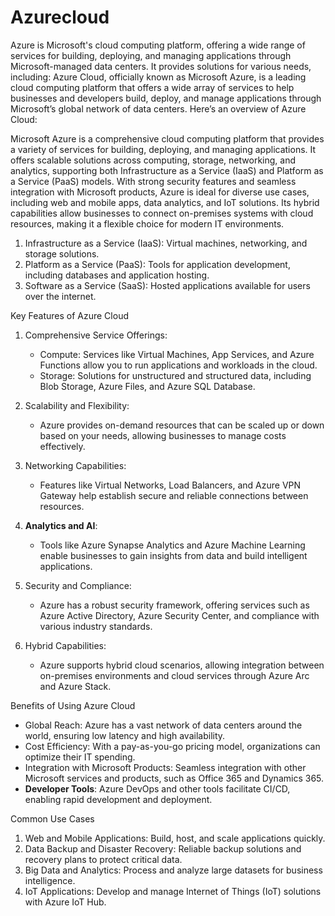 # Azurecloud
Azure is Microsoft's cloud computing platform, offering a wide range of services for building, deploying, and managing applications through Microsoft-managed data centers. It provides solutions for various needs, including:
Azure Cloud, officially known as Microsoft Azure, is a leading cloud computing platform that offers a wide array of services to help businesses and developers build, deploy, and manage applications through Microsoft’s global network of data centers. Here’s an overview of Azure Cloud:

Microsoft Azure is a comprehensive cloud computing platform that provides a variety of services for building, deploying, and managing applications.
It offers scalable solutions across computing, storage, networking, and analytics, supporting both Infrastructure as a Service (IaaS) and Platform as a Service (PaaS) models. 
With strong security features and seamless integration with Microsoft products, Azure is ideal for diverse use cases, including web and mobile apps, data analytics, and IoT solutions. 
Its hybrid capabilities allow businesses to connect on-premises systems with cloud resources, making it a flexible choice for modern IT environments.

1. Infrastructure as a Service (IaaS): Virtual machines, networking, and storage solutions.
2. Platform as a Service (PaaS): Tools for application development, including databases and application hosting.
3. Software as a Service (SaaS): Hosted applications available for users over the internet.
   
 Key Features of Azure Cloud

1. Comprehensive Service Offerings:
   - Compute: Services like Virtual Machines, App Services, and Azure Functions allow you to run applications and workloads in the cloud.
   - Storage: Solutions for unstructured and structured data, including Blob Storage, Azure Files, and Azure SQL Database.

2. Scalability and Flexibility:
   - Azure provides on-demand resources that can be scaled up or down based on your needs, allowing businesses to manage costs effectively.

3. Networking Capabilities:
   - Features like Virtual Networks, Load Balancers, and Azure VPN Gateway help establish secure and reliable connections between resources.

4. **Analytics and AI**:
   - Tools like Azure Synapse Analytics and Azure Machine Learning enable businesses to gain insights from data and build intelligent applications.

5. Security and Compliance:
   - Azure has a robust security framework, offering services such as Azure Active Directory, Azure Security Center, and compliance with various industry standards.

6. Hybrid Capabilities:
   - Azure supports hybrid cloud scenarios, allowing integration between on-premises environments and cloud services through Azure Arc and Azure Stack.

Benefits of Using Azure Cloud

- Global Reach: Azure has a vast network of data centers around the world, ensuring low latency and high availability.
- Cost Efficiency: With a pay-as-you-go pricing model, organizations can optimize their IT spending.
- Integration with Microsoft Products: Seamless integration with other Microsoft services and products, such as Office 365 and Dynamics 365.
- **Developer Tools**: Azure DevOps and other tools facilitate CI/CD, enabling rapid development and deployment.

Common Use Cases

1. Web and Mobile Applications: Build, host, and scale applications quickly.
2. Data Backup and Disaster Recovery: Reliable backup solutions and recovery plans to protect critical data.   
4. Big Data and Analytics: Process and analyze large datasets for business intelligence.
5. IoT Applications: Develop and manage Internet of Things (IoT) solutions with Azure IoT Hub.


